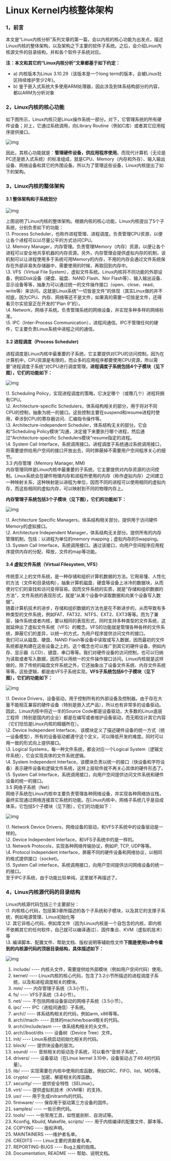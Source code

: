 # Linux Kernel内核整体架构

### 1，前言

本文是“Linux内核分析”系列文章的第一篇，会以内核的核心功能为出发点，描述Linux内核的整体架构，以及架构之下主要的软件子系统。之后，会介绍Linux内核源文件的目录结构，并和各个软件子系统对应。

**注：本文和其它的“Linux内核分析”文章都基于如下约定：**

* a) 内核版本为Linux 3.10.29（该版本是一个long term的版本，会被Linux社区持续维护至少2年)。
* b) 鉴于嵌入式系统大多使用ARM处理器，因此涉及到体系结构部分的内容，都以ARM为分析对象

### 2，Linux内核的核心功能

如下图所示，Linux内核只是Linux操作系统一部分。对下，它管理系统的所有硬件设备；对上，它通过系统调用，向Library Routine（例如C库）或者其它应用程序提供接口。

![img](https://pic2.zhimg.com/80/v2-93cd0f1a4abbdfeb4af71202535fe4f9_720w.webp)

因此，其核心功能就是：**管理硬件设备，供应用程序使用**。而现代计算机（无论是PC还是嵌入式系统）的标准组成，就是CPU、Memory（内存和外存）、输入输出设备、网络设备和其它的外围设备。所以为了管理这些设备，Linux内核提出了如下的架构。

### 3，Linux内核的整体架构

#### 3.1 整体架构和子系统划分

![img](https://pic4.zhimg.com/80/v2-52cdc054e6571065367b8af733bccbff_720w.webp)

上图说明了Linux内核的整体架构。根据内核的核心功能，Linux内核提出了5个子系统，分别负责如下的功能：\
\1. Process Scheduler，也称作进程管理、进程调度。负责管理CPU资源，以便让各个进程可以以尽量公平的方式访问CPU。\
\2. Memory Manager，内存管理。负责管理Memory（内存）资源，以便让各个进程可以安全地共享机器的内存资源。另外，内存管理会提供虚拟内存的机制，该机制可以让进程使用多于系统可用Memory的内存，不用的内存会通过文件系统保存在外部非易失存储器中，需要使用的时候，再取回到内存中。\
\3. VFS（Virtual File System），虚拟文件系统。Linux内核将不同功能的外部设备，例如Disk设备（硬盘、磁盘、NAND Flash、Nor Flash等）、输入输出设备、显示设备等等，抽象为可以通过统一的文件操作接口（open、close、read、write等）来访问。这就是Linux系统“一切皆是文件”的体现（其实Linux做的并不彻底，因为CPU、内存、网络等还不是文件，如果真的需要一切皆是文件，还得看贝尔实验室正在开发的"Plan 9”的）。\
\4. Network，网络子系统。负责管理系统的网络设备，并实现多种多样的网络标准。\
\5. IPC（Inter-Process Communication），进程间通信。IPC不管理任何的硬件，它主要负责Linux系统中进程之间的通信。

#### 3.2 进程调度（Process Scheduler)

进程调度是Linux内核中最重要的子系统，它主要提供对CPU的访问控制。因为在计算机中，CPU资源是有限的，而众多的应用程序都要使用CPU资源，所以需要“进程调度子系统”对CPU进行调度管理。**进程调度子系统包括4个子模块（见下图），它们的功能如下：**

![img](https://pic1.zhimg.com/80/v2-e91ce13f5a171b3af45cd74043c8e64c_720w.webp)

\1. Scheduling Policy，实现进程调度的策略，它决定哪个（或哪几个）进程将拥有CPU。\
\2. Architecture-specific Schedulers，体系结构相关的部分，用于将对不同CPU的控制，抽象为统一的接口。这些控制主要在suspend和resume进程时使用，牵涉到CPU的寄存器访问、汇编指令操作等。\
\3. Architecture-independent Scheduler，体系结构无关的部分。它会和“Scheduling Policy模块”沟通，决定接下来要执行哪个进程，然后通过“Architecture-specific Schedulers模块”resume指定的进程。\
\4. System Call Interface，系统调用接口。进程调度子系统通过系统调用接口，将需要提供给用户空间的接口开放出去，同时屏蔽掉不需要用户空间程序关心的细节。\
3.3 内存管理（Memory Manager, MM)\
内存管理同样是Linux内核中最重要的子系统，它主要提供对内存资源的访问控制。Linux系统会在硬件物理内存和进程所使用的内存（称作虚拟内存）之间建立一种映射关系，这种映射是以进程为单位，因而不同的进程可以使用相同的虚拟内存，而这些相同的虚拟内存，可以映射到不同的物理内存上。

**内存管理子系统包括3个子模块（见下图），它们的功能如下：**

![img](https://pic1.zhimg.com/80/v2-367c1e3b65e2c49b2989faad4a50c360_720w.webp)

\1. Architecture Specific Managers，体系结构相关部分。提供用于访问硬件Memory的虚拟接口。\
\2. Architecture Independent Manager，体系结构无关部分。提供所有的内存管理机制，包括：以进程为单位的memory mapping；虚拟内存的Swapping。\
\3. System Call Interface，系统调用接口。通过该接口，向用户空间程序应用程序提供内存的分配、释放，文件的map等功能。

#### 3.4 虚拟文件系统（Virtual Filesystem, VFS）

传统意义上的文件系统，是一种存储和组织计算机数据的方法。它用易懂、人性化的方法（文件和目录结构），抽象计算机磁盘、硬盘等设备上冰冷的数据块，从而使对它们的查找和访问变得容易。因而文件系统的实质，就是“存储和组织数据的方法”，文件系统的表现形式，就是“从某个设备中读取数据和向某个设备写入数据”。\
随着计算机技术的进步，存储和组织数据的方法也是在不断进步的，从而导致有多种类型的文件系统，例如FAT、FAT32、NTFS、EXT2、EXT3等等。而为了兼容，操作系统或者内核，要以相同的表现形式，同时支持多种类型的文件系统，这就延伸出了虚拟文件系统（VFS）的概念。VFS的功能就是管理各种各样的文件系统，屏蔽它们的差异，以统一的方式，为用户程序提供访问文件的接口。\
我们可以从磁盘、硬盘、NAND Flash等设备中读取或写入数据，因而最初的文件系统都是构建在这些设备之上的。这个概念也可以推广到其它的硬件设备，例如内存、显示器（LCD）、键盘、串口等等。我们对硬件设备的访问控制，也可以归纳为读取或者写入数据，因而可以用统一的文件操作接口访问。Linux内核就是这样做的，除了传统的磁盘文件系统之外，它还抽象出了设备文件系统、内存文件系统等等。这些逻辑，都是由VFS子系统实现。**VFS子系统包括6个子模块（见下图），它们的功能如下：**

![img](https://pic1.zhimg.com/80/v2-609e277dbb82e1ea76edbb6219632540_720w.webp)

\1. Device Drivers，设备驱动，用于控制所有的外部设备及控制器。由于存在大量不能相互兼容的硬件设备（特别是嵌入式产品），所以也有非常多的设备驱动。因此，Linux内核中将近一半的Source Code都是设备驱动，大多数的Linux底层工程师（特别是国内的企业）都是在编写或者维护设备驱动，而无暇估计其它内容（它们恰恰是Linux内核的精髓所在）。\
\2. Device Independent Interface， 该模块定义了描述硬件设备的统一方式（统一设备模型），所有的设备驱动都遵守这个定义，可以降低开发的难度。同时可以用一致的形式向上提供接口。\
\3. Logical Systems，每一种文件系统，都会对应一个Logical System（逻辑文件系统），它会实现具体的文件系统逻辑。\
\4. System Independent Interface，该模块负责以统一的接口（快设备和字符设备）表示硬件设备和逻辑文件系统，这样上层软件就不再关心具体的硬件形态了。\
\5. System Call Interface，系统调用接口，向用户空间提供访问文件系统和硬件设备的统一的接口。\
3.5 网络子系统（Net）\
网络子系统在Linux内核中主要负责管理各种网络设备，并实现各种网络协议栈，最终实现通过网络连接其它系统的功能。在Linux内核中，网络子系统几乎是自成体系，它包括5个子模块（见下图），它们的功能如下：

![img](https://pic3.zhimg.com/80/v2-784345aace76acd75f415b61635e2c46_720w.webp)

\1. Network Device Drivers，网络设备的驱动，和VFS子系统中的设备驱动是一样的。\
\2. Device Independent Interface，和VFS子系统中的是一样的。\
\3. Network Protocols，实现各种网络传输协议，例如IP, TCP, UDP等等。\
\4. Protocol Independent Interface，屏蔽不同的硬件设备和网络协议，以相同的格式提供接口（socket)。\
\5. System Call interface，系统调用接口，向用户空间提供访问网络设备的统一的接口。\
至于IPC子系统，由于功能比较单纯，这里就不再描述了。

### 4，Linux内核源代码的目录结构

Linux内核源代码包括三个主要部分：\
\1. 内核核心代码，包括第3章所描述的各个子系统和子模块，以及其它的支撑子系统，例如电源管理、Linux初始化等\
\2. 其它非核心代码，例如库文件（因为Linux内核是一个自包含的内核，即内核不依赖其它的任何软件，自己就可以编译通过）、固件集合、KVM（虚拟机技术）等\
\3. 编译脚本、配置文件、帮助文档、版权说明等辅助性文件**下图是使用ls命令看到的内核源代码的顶层目录结构，具体描述如下：**

![img](https://pic4.zhimg.com/80/v2-bb926260267cf97371e235cbc7715ffb_720w.webp)

1. include/ ---- 内核头文件，需要提供给外部模块（例如用户空间代码）使用。
2. kernel/ ---- Linux内核的核心代码，包含了3.2小节所描述的进程调度子系统，以及和进程调度相关的模块。
3. mm/ ---- 内存管理子系统（3.3小节）。
4. fs/ ---- VFS子系统（3.4小节）。
5. net/ ---- 不包括网络设备驱动的网络子系统（3.5小节）。
6. ipc/ ---- IPC（进程间通信）子系统。
7. arch// ---- 体系结构相关的代码，例如arm, x86等等。
8. arch//mach- ---- 具体的machine/board相关的代码。
9. arch//include/asm ---- 体系结构相关的头文件。
10. arch//boot/dts ---- 设备树（Device Tree）文件。
11. init/ ---- Linux系统启动初始化相关的代码。
12. block/ ---- 提供块设备的层次。
13. sound/ ---- 音频相关的驱动及子系统，可以看作“音频子系统”。
14. drivers/ ---- 设备驱动（在Linux kernel 3.10中，设备驱动占了49.4的代码量）。
15. lib/ ---- 实现需要在内核中使用的库函数，例如CRC、FIFO、list、MD5等。
16. crypto/ ----- 加密、解密相关的库函数。
17. security/ ---- 提供安全特性（SELinux）。
18. virt/ ---- 提供虚拟机技术（KVM等）的支持。
19. usr/ ---- 用于生成initramfs的代码。
20. firmware/ ---- 保存用于驱动第三方设备的固件。
21. samples/ ---- 一些示例代码。
22. tools/ ---- 一些常用工具，如性能剖析、自测试等。
23. Kconfig, Kbuild, Makefile, scripts/ ---- 用于内核编译的配置文件、脚本等。
24. COPYING ---- 版权声明。
25. MAINTAINERS ----维护者名单。
26. CREDITS ---- Linux主要的贡献者名单。
27. REPORTING-BUGS ---- Bug上报的指南。
28. Documentation, README ---- 帮助、说明文档。

